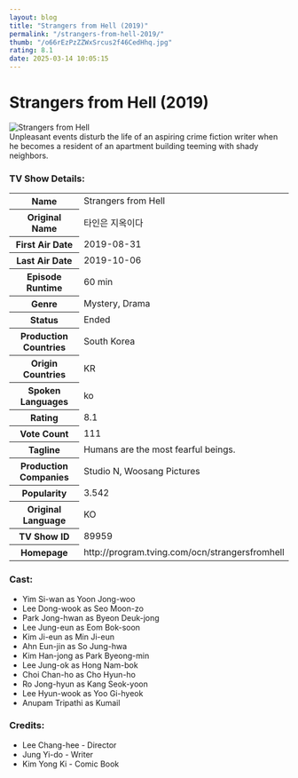 ```yaml
---
layout: blog
title: "Strangers from Hell (2019)"
permalink: "/strangers-from-hell-2019/"
thumb: "/o66rEzPzZZWxSrcus2f46CedHhq.jpg"
rating: 8.1
date: 2025-03-14 10:05:15
---
```

<h1 class="title">Strangers from Hell (2019)</h1><div class="poster"><img src="{{ site.imglink }}/o66rEzPzZZWxSrcus2f46CedHhq.jpg" class="img-fluid my-3" alt="Strangers from Hell"/></div><div class="plot">Unpleasant events disturb the life of an aspiring crime fiction writer when he becomes a resident of an apartment building teeming with shady neighbors.</div><h3>TV Show Details:</h3><table class="table table-bordered details"><tr><th>Name</th><td>Strangers from Hell</td></tr><tr><th>Original Name</th><td>타인은 지옥이다</td></tr><tr><th>First Air Date</th><td>2019-08-31</td></tr><tr><th>Last Air Date</th><td>2019-10-06</td></tr><tr><th>Episode Runtime</th><td>60 min</td></tr><tr><th>Genre</th><td>Mystery, Drama</td></tr><tr><th>Status</th><td>Ended</td></tr><tr><th>Production Countries</th><td>South Korea</td></tr><tr><th>Origin Countries</th><td>KR</td></tr><tr><th>Spoken Languages</th><td>ko</td></tr><tr><th>Rating</th><td>8.1</td></tr><tr><th>Vote Count</th><td>111</td></tr><tr><th>Tagline</th><td>Humans are the most fearful beings.</td></tr><tr><th>Production Companies</th><td>Studio N, Woosang Pictures</td></tr><tr><th>Popularity</th><td>3.542</td></tr><tr><th>Original Language</th><td>KO</td></tr><tr><th>TV Show ID</th><td>89959</td></tr><tr><th>Homepage</th><td>http://program.tving.com/ocn/strangersfromhell</td></tr></table><h3>Cast:</h3><ul class="list-group cast"><li>Yim Si-wan as Yoon Jong-woo</li><li>Lee Dong-wook as Seo Moon-zo</li><li>Park Jong-hwan as Byeon Deuk-jong</li><li>Lee Jung-eun as Eom Bok-soon</li><li>Kim Ji-eun as Min Ji-eun</li><li>Ahn Eun-jin as So Jung-hwa</li><li>Kim Han-jong as Park Byeong-min</li><li>Lee Jung-ok as Hong Nam-bok</li><li>Choi Chan-ho as Cho Hyun-ho</li><li>Ro Jong-hyun as Kang Seok-yoon</li><li>Lee Hyun-wook as Yoo Gi-hyeok</li><li>Anupam Tripathi as Kumail</li></ul><h3>Credits:</h3><ul class="list-group crew"><li>Lee Chang-hee - Director</li><li>Jung Yi-do - Writer</li><li>Kim Yong Ki - Comic Book</li></ul>
